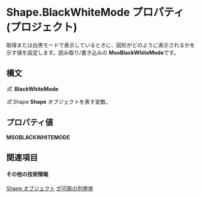 
# Shape.BlackWhiteMode プロパティ (プロジェクト)
取得または白黒モードで表示しているときに、図形がどのように表示されるかを示す値を設定します。読み取り/書き込みの **MsoBlackWhiteMode**です。

## 構文

 _式_. **BlackWhiteMode**

 _式_ Shape **Shape** オブジェクトを表す変数。


## プロパティ値

 **MSOBLACKWHITEMODE**


## 関連項目


#### その他の技術情報


[Shape オブジェクト](d2b32bcd-5595-a4a7-9772-feb25fd0103a.md)
[が可能の列挙体](http://msdn.microsoft.com/en-us/library/office/ff860913%28v=office.15%29)